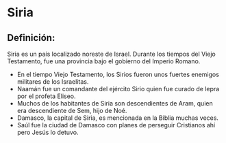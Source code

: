 # Siria

## Definición: 

Siria es un país localizado noreste de Israel. Durante los tiempos del Viejo Testamento, fue una provincia bajo el gobierno del Imperio Romano.

* En el tiempo Viejo Testamento, los Sirios fueron unos fuertes enemigos militares de los Israelitas.
* Naamán fue un comandante del ejército Sirio quien fue curado de lepra por el profeta Eliseo.
* Muchos de los habitantes de Siria son descendientes de Aram, quien era descendiente de Sem, hijo de Noé.
* Damasco, la capital de Siria, es mencionada en la Biblia muchas veces.
* Saúl fue la ciudad de Damasco con planes de perseguir Cristianos ahí pero Jesús lo detuvo.

